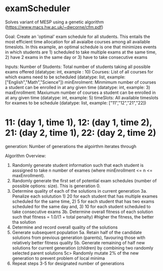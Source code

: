 # examScheduler
Solves variant of MESP using a genetic algorithm (https://www.macs.hw.ac.uk/~dwcorne/cfm.pdf)

Goal:
Create an 'optimal' exam schedule for all students. This entails the most efficient time allocation for all avaialbe courses among all available timeslots. In this example, an optimal schedule is one that minimizes events in which students are 1) scheduled to take multiple exams at the same time, 2) have 2 exams in the same day or 3) have to take consecutive exams 

Inputs:
Number of Students: Total number of students taking all possible exams offered (datatype: int, example : 10)
Courses: List of all courses for which exams need to be scheduled (datatype: list, example: ["English","Math","Science"])
minEnrolment: Minmimum number of courses a student can be enrolled in at any given time (datatype: int, example: 3)
maxEnrollment: Maxiumum number of courses a student can be enrolled in at any given time (datatype: int, example: 5)
timeSlots: All available timeslots for exames to be schedule (datatype: list, example: ["11","12","21","22])
  # 11: (day 1, time 1), 12: (day 1, time 2), 21: (day 2, time 1), 22: (day 2, time 2)
generation: Number of generations the algoirthm iterates through

Algorithm Overview:
1. Randomly generate student information such that each student is asssigned to take n number of exames (where minEnrollment <= n <= maxEnrollment).
2. Randomly generate the first set of potential exam schedules (number of possible options: size). This is generation 0.
3. Determine quality of each of the solutions in current generation
  3a. Penalize each solutution 1) 20 for each student that has multiple exames scheduled for the same time, 2) 5 for each student that has    two exams scheduled for the same day and, 3) 10 for each student scheduled to take consecutive exams
  3b. Determine overall fitness of each solution such that fitness = 1.0/(1 + total penalty) #higher the fitness, the better tha solution
4. Determine and record overall quality of the solutions
5. Generate subsequent population
  5a. Retain half of the candidate solutions from previous generation (parents), favouring those with relatively better fitness quality
  5b. Generate remaining of half new solutions for current generation (children) by combining two randomly selected parent solutions
  5c> Randomly mutate 2% of the new generation to prevent problem of local minima
6. Repeat steps 3-5 for designated number of generations
